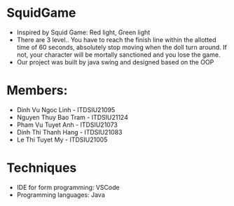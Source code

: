 # SquidGame
- Inspired by Squid Game: Red light, Green light
- There are 3 level.. You have to reach the finish line within the allotted time of 60 seconds, absolutely stop moving  when the doll turn around. If not, your character will be mortally sanctioned and you lose the game.
- Our project was built by java swing and designed based on the OOP 
# Members:
- Dinh Vu Ngoc Linh - ITDSIU21095
- Nguyen Thuy Bao Tram - ITDSIU21124
- Pham Vu Tuyet Anh - ITDSIU21073
- Dinh Thi Thanh Hang - ITDSIU21083
- Le Thi Tuyet My - ITDSIU21005
# Techniques
- IDE for form programming: VSCode
- Programming languages: Java
